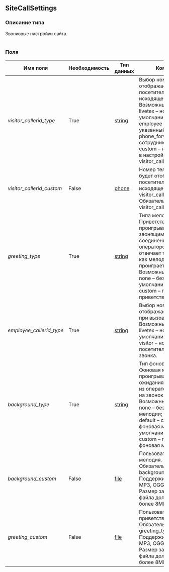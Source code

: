 
## SiteCallSettings

### Описание типа
Звонковые настройки сайта.<br/><br/>
### Поля

| Имя поля | Необходимость | Тип данных | Комментарий |
|---|---|---|---|
|*visitor_callerid_type*|True|[string](/docs/types/string.md)|Выбор номера телефона, отображаемого посетителю при исходящем звонке.<br/>Возможные значения:<br/>livetex – номер LiveTex (по умолчанию);<br/>employee – номер, указанный в поле phone_forward_number сотрудника.<br/>custom – номер, указанный в настройке visitor_callerid_custom.<br/>|
|*visitor_callerid_custom*|False|[phone](/docs/types/phone.md)|Номер телефона, который будет отображаться посетителю при исходящем звонке при visitor_callerid_type=custom.<br/>Обязательно, если visitor_callerid_type=custom.<br/>|
|*greeting_type*|True|[string](/docs/types/string.md)|Типа мелодии приветствия.<br/>Приветствие проигрывается всем звонящим, перед соединением с оператором. Оператор отвечает только после того как мелодия полностью проиграется.<br/>Возможные значения:<br/>none – без приветствия (по умолчанию);<br/>custom – пользовательское приветствие.<br/>|
|*employee_callerid_type*|True|[string](/docs/types/string.md)|Выбор номера телефона, отображаемого оператору при вызове X-widget.<br/>Возможные значения:<br/>livetex – номер LiveTex (по умолчанию);<br/>visitor – номер, указанный посетителем при заказе звонка.<br/>|
|*background_type*|True|[string](/docs/types/string.md)|Тип фоновой мелодии.<br/>Фоновая мелодия проигрывается во время ожидания, пока кто-нибудь из операторов не ответит на звонок.<br/>Возможные значения:<br/>none – без фоновой мелодии;<br/>default – стандартная фоновая мелодия  (по умолчанию);<br/>custom – пользовательская фоновая мелодия.<br/>|
|*background_custom*|False|[file](/docs/types/file.md)|Пользовательская фоновая мелодия.<br/>Обязательно, если background_type=custom.<br/>Поддерживаются форматы MP3, OGG.<br/>Размер загружаемого файла должен быть не более 8МB.<br/>|
|*greeting_custom*|False|[file](/docs/types/file.md)|Пользовательское приветствие.<br/>Обязательно, если greeting_type = custom.<br/>Поддерживаются форматы MP3, OGG.<br/>Размер загружаемого файла должен быть не более 8МB.<br/>|
